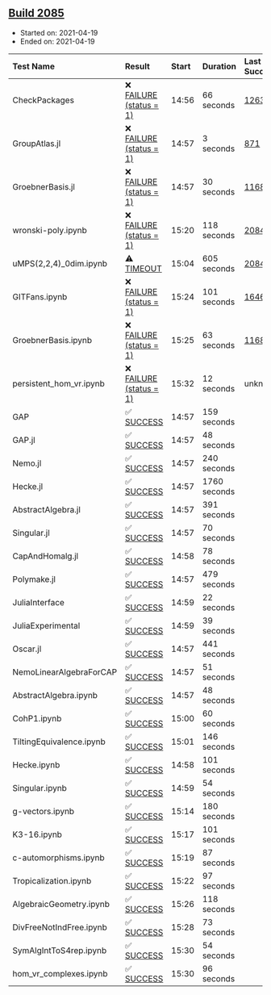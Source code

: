 ## [Build 2085](https://oscarci.mathematik.uni-kl.de/job/oscar-stable/2085/)

* Started on: 2021-04-19
* Ended on: 2021-04-19

| Test Name    | Result | Start | Duration | Last Success | First Failure |
|:-------------|:-------|:------|:---------|:-------------|:--------------|
| CheckPackages | ❌ [FAILURE (status = 1)](https://oscarci.mathematik.uni-kl.de/job/oscar-stable/2085/artifact/logs/build-2085/CheckPackages.log) | 14:56 | 66 seconds | [1263](https://oscarci.mathematik.uni-kl.de/job/oscar-stable/1263/) | [1264](https://oscarci.mathematik.uni-kl.de/job/oscar-stable/1264/) |
| GroupAtlas.jl | ❌ [FAILURE (status = 1)](https://oscarci.mathematik.uni-kl.de/job/oscar-stable/2085/artifact/logs/build-2085/GroupAtlas.jl.log) | 14:57 | 3 seconds | [871](https://oscarci.mathematik.uni-kl.de/job/oscar-stable/871/) | [872](https://oscarci.mathematik.uni-kl.de/job/oscar-stable/872/) |
| GroebnerBasis.jl | ❌ [FAILURE (status = 1)](https://oscarci.mathematik.uni-kl.de/job/oscar-stable/2085/artifact/logs/build-2085/GroebnerBasis.jl.log) | 14:57 | 30 seconds | [1168](https://oscarci.mathematik.uni-kl.de/job/oscar-stable/1168/) | [1169](https://oscarci.mathematik.uni-kl.de/job/oscar-stable/1169/) |
| wronski-poly.ipynb | ❌ [FAILURE (status = 1)](https://oscarci.mathematik.uni-kl.de/job/oscar-stable/2085/artifact/logs/build-2085/wronski-poly.ipynb.log) | 15:20 | 118 seconds | [2084](https://oscarci.mathematik.uni-kl.de/job/oscar-stable/2084/) | [2085](https://oscarci.mathematik.uni-kl.de/job/oscar-stable/2085/) |
| uMPS(2,2,4)_0dim.ipynb | ⚠ [TIMEOUT](https://oscarci.mathematik.uni-kl.de/job/oscar-stable/2085/artifact/logs/build-2085/uMPS-2-2-4-_0dim.ipynb.log) | 15:04 | 605 seconds | [2084](https://oscarci.mathematik.uni-kl.de/job/oscar-stable/2084/) | [2085](https://oscarci.mathematik.uni-kl.de/job/oscar-stable/2085/) |
| GITFans.ipynb | ❌ [FAILURE (status = 1)](https://oscarci.mathematik.uni-kl.de/job/oscar-stable/2085/artifact/logs/build-2085/GITFans.ipynb.log) | 15:24 | 101 seconds | [1646](https://oscarci.mathematik.uni-kl.de/job/oscar-stable/1646/) | [1647](https://oscarci.mathematik.uni-kl.de/job/oscar-stable/1647/) |
| GroebnerBasis.ipynb | ❌ [FAILURE (status = 1)](https://oscarci.mathematik.uni-kl.de/job/oscar-stable/2085/artifact/logs/build-2085/GroebnerBasis.ipynb.log) | 15:25 | 63 seconds | [1168](https://oscarci.mathematik.uni-kl.de/job/oscar-stable/1168/) | [1169](https://oscarci.mathematik.uni-kl.de/job/oscar-stable/1169/) |
| persistent_hom_vr.ipynb | ❌ [FAILURE (status = 1)](https://oscarci.mathematik.uni-kl.de/job/oscar-stable/2085/artifact/logs/build-2085/persistent_hom_vr.ipynb.log) | 15:32 | 12 seconds | unknown | unknown |
| GAP | ✅ [SUCCESS](https://oscarci.mathematik.uni-kl.de/job/oscar-stable/2085/artifact/logs/build-2085/GAP.log) | 14:57 | 159 seconds |  |  |
| GAP.jl | ✅ [SUCCESS](https://oscarci.mathematik.uni-kl.de/job/oscar-stable/2085/artifact/logs/build-2085/GAP.jl.log) | 14:57 | 48 seconds |  |  |
| Nemo.jl | ✅ [SUCCESS](https://oscarci.mathematik.uni-kl.de/job/oscar-stable/2085/artifact/logs/build-2085/Nemo.jl.log) | 14:57 | 240 seconds |  |  |
| Hecke.jl | ✅ [SUCCESS](https://oscarci.mathematik.uni-kl.de/job/oscar-stable/2085/artifact/logs/build-2085/Hecke.jl.log) | 14:57 | 1760 seconds |  |  |
| AbstractAlgebra.jl | ✅ [SUCCESS](https://oscarci.mathematik.uni-kl.de/job/oscar-stable/2085/artifact/logs/build-2085/AbstractAlgebra.jl.log) | 14:57 | 391 seconds |  |  |
| Singular.jl | ✅ [SUCCESS](https://oscarci.mathematik.uni-kl.de/job/oscar-stable/2085/artifact/logs/build-2085/Singular.jl.log) | 14:57 | 70 seconds |  |  |
| CapAndHomalg.jl | ✅ [SUCCESS](https://oscarci.mathematik.uni-kl.de/job/oscar-stable/2085/artifact/logs/build-2085/CapAndHomalg.jl.log) | 14:58 | 78 seconds |  |  |
| Polymake.jl | ✅ [SUCCESS](https://oscarci.mathematik.uni-kl.de/job/oscar-stable/2085/artifact/logs/build-2085/Polymake.jl.log) | 14:57 | 479 seconds |  |  |
| JuliaInterface | ✅ [SUCCESS](https://oscarci.mathematik.uni-kl.de/job/oscar-stable/2085/artifact/logs/build-2085/JuliaInterface.log) | 14:59 | 22 seconds |  |  |
| JuliaExperimental | ✅ [SUCCESS](https://oscarci.mathematik.uni-kl.de/job/oscar-stable/2085/artifact/logs/build-2085/JuliaExperimental.log) | 14:59 | 39 seconds |  |  |
| Oscar.jl | ✅ [SUCCESS](https://oscarci.mathematik.uni-kl.de/job/oscar-stable/2085/artifact/logs/build-2085/Oscar.jl.log) | 14:57 | 441 seconds |  |  |
| NemoLinearAlgebraForCAP | ✅ [SUCCESS](https://oscarci.mathematik.uni-kl.de/job/oscar-stable/2085/artifact/logs/build-2085/NemoLinearAlgebraForCAP.log) | 14:57 | 51 seconds |  |  |
| AbstractAlgebra.ipynb | ✅ [SUCCESS](https://oscarci.mathematik.uni-kl.de/job/oscar-stable/2085/artifact/logs/build-2085/AbstractAlgebra.ipynb.log) | 14:57 | 48 seconds |  |  |
| CohP1.ipynb | ✅ [SUCCESS](https://oscarci.mathematik.uni-kl.de/job/oscar-stable/2085/artifact/logs/build-2085/CohP1.ipynb.log) | 15:00 | 60 seconds |  |  |
| TiltingEquivalence.ipynb | ✅ [SUCCESS](https://oscarci.mathematik.uni-kl.de/job/oscar-stable/2085/artifact/logs/build-2085/TiltingEquivalence.ipynb.log) | 15:01 | 146 seconds |  |  |
| Hecke.ipynb | ✅ [SUCCESS](https://oscarci.mathematik.uni-kl.de/job/oscar-stable/2085/artifact/logs/build-2085/Hecke.ipynb.log) | 14:58 | 101 seconds |  |  |
| Singular.ipynb | ✅ [SUCCESS](https://oscarci.mathematik.uni-kl.de/job/oscar-stable/2085/artifact/logs/build-2085/Singular.ipynb.log) | 14:59 | 54 seconds |  |  |
| g-vectors.ipynb | ✅ [SUCCESS](https://oscarci.mathematik.uni-kl.de/job/oscar-stable/2085/artifact/logs/build-2085/g-vectors.ipynb.log) | 15:14 | 180 seconds |  |  |
| K3-16.ipynb | ✅ [SUCCESS](https://oscarci.mathematik.uni-kl.de/job/oscar-stable/2085/artifact/logs/build-2085/K3-16.ipynb.log) | 15:17 | 101 seconds |  |  |
| c-automorphisms.ipynb | ✅ [SUCCESS](https://oscarci.mathematik.uni-kl.de/job/oscar-stable/2085/artifact/logs/build-2085/c-automorphisms.ipynb.log) | 15:19 | 87 seconds |  |  |
| Tropicalization.ipynb | ✅ [SUCCESS](https://oscarci.mathematik.uni-kl.de/job/oscar-stable/2085/artifact/logs/build-2085/Tropicalization.ipynb.log) | 15:22 | 97 seconds |  |  |
| AlgebraicGeometry.ipynb | ✅ [SUCCESS](https://oscarci.mathematik.uni-kl.de/job/oscar-stable/2085/artifact/logs/build-2085/AlgebraicGeometry.ipynb.log) | 15:26 | 118 seconds |  |  |
| DivFreeNotIndFree.ipynb | ✅ [SUCCESS](https://oscarci.mathematik.uni-kl.de/job/oscar-stable/2085/artifact/logs/build-2085/DivFreeNotIndFree.ipynb.log) | 15:28 | 73 seconds |  |  |
| SymAlgIntToS4rep.ipynb | ✅ [SUCCESS](https://oscarci.mathematik.uni-kl.de/job/oscar-stable/2085/artifact/logs/build-2085/SymAlgIntToS4rep.ipynb.log) | 15:30 | 54 seconds |  |  |
| hom_vr_complexes.ipynb | ✅ [SUCCESS](https://oscarci.mathematik.uni-kl.de/job/oscar-stable/2085/artifact/logs/build-2085/hom_vr_complexes.ipynb.log) | 15:30 | 96 seconds |  |  |
